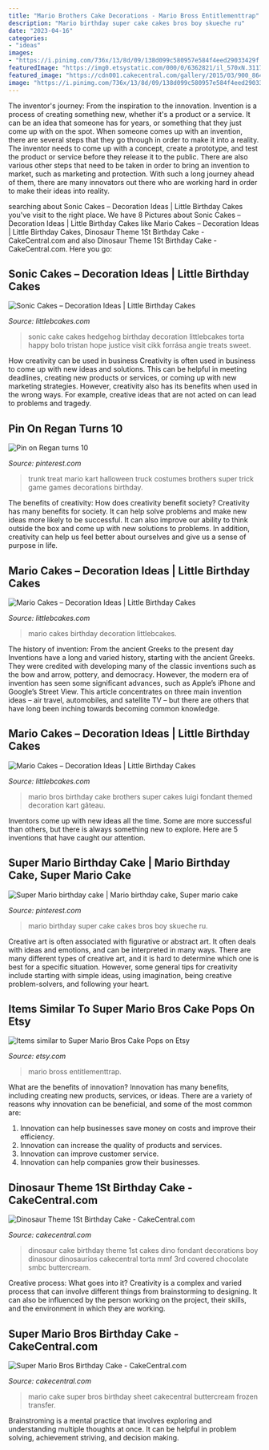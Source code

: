 ```yaml
---
title: "Mario Brothers Cake Decorations - Mario Bross Entitlementtrap"
description: "Mario birthday super cake cakes bros boy skueche ru"
date: "2023-04-16"
categories:
- "ideas"
images:
- "https://i.pinimg.com/736x/13/8d/09/138d099c580957e584f4eed29033429f.jpg"
featuredImage: "https://img0.etsystatic.com/000/0/6362821/il_570xN.311795764.jpg"
featured_image: "https://cdn001.cakecentral.com/gallery/2015/03/900_864263cHI9_dinosaur-theme-1st-birthday-cake.jpg"
image: "https://i.pinimg.com/736x/13/8d/09/138d099c580957e584f4eed29033429f.jpg"
---
```



The inventor's journey: From the inspiration to the innovation.
Invention is a process of creating something new, whether it's a product or a service. It can be an idea that someone has for years, or something that they just come up with on the spot. When someone comes up with an invention, there are several steps that they go through in order to make it into a reality. The inventor needs to come up with a concept, create a prototype, and test the product or service before they release it to the public. There are also various other steps that need to be taken in order to bring an invention to market, such as marketing and protection. With such a long journey ahead of them, there are many innovators out there who are working hard in order to make their ideas into reality.

	

		
searching about Sonic Cakes – Decoration Ideas | Little Birthday Cakes you've visit to the right place. We have 8 Pictures about Sonic Cakes – Decoration Ideas | Little Birthday Cakes like Mario Cakes – Decoration Ideas | Little Birthday Cakes, Dinosaur Theme 1St Birthday Cake - CakeCentral.com and also Dinosaur Theme 1St Birthday Cake - CakeCentral.com. Here you go:
		
    
## Sonic Cakes – Decoration Ideas | Little Birthday Cakes

<img loading=lazy src="http://www.littlebcakes.com/wp-content/uploads/2014/05/Sonic-Cakes-768x1024.jpg" onerror="this.onerror=null;this.src='https://tse4.mm.bing.net/th?id=OIP.MyqhpkHc9yEPz6Bus1-PPAHaJ4&amp;pid=15.1';" alt="Sonic Cakes – Decoration Ideas | Little Birthday Cakes">

_Source: littlebcakes.com_

>sonic cake cakes hedgehog birthday decoration littlebcakes torta happy bolo tristan hope justice visit cikk forrása angie treats sweet. 

	

How creativity can be used in business
Creativity is often used in business to come up with new ideas and solutions. This can be helpful in meeting deadlines, creating new products or services, or coming up with new marketing strategies. However, creativity also has its benefits when used in the wrong ways. For example, creative ideas that are not acted on can lead to problems and tragedy.

    
## Pin On Regan Turns 10

<img loading=lazy src="https://i.pinimg.com/736x/13/8d/09/138d099c580957e584f4eed29033429f.jpg" onerror="this.onerror=null;this.src='https://tse1.mm.bing.net/th?id=OIP.BEJAzIKC3REMy3ysSvgifQHaLH&amp;pid=15.1';" alt="Pin on Regan turns 10">

_Source: pinterest.com_

>trunk treat mario kart halloween truck costumes brothers super trick game games decorations birthday. 

	

The benefits of creativity: How does creativity benefit society?
Creativity has many benefits for society. It can help solve problems and make new ideas more likely to be successful. It can also improve our ability to think outside the box and come up with new solutions to problems. In addition, creativity can help us feel better about ourselves and give us a sense of purpose in life.

    
## Mario Cakes – Decoration Ideas | Little Birthday Cakes

<img loading=lazy src="http://www.littlebcakes.com/wp-content/uploads/2013/08/Mario-Cakes-Pictures.jpg" onerror="this.onerror=null;this.src='https://tse4.mm.bing.net/th?id=OIP.jWQ70OlDog0ADJ8K7fSjkgHaFj&amp;pid=15.1';" alt="Mario Cakes – Decoration Ideas | Little Birthday Cakes">

_Source: littlebcakes.com_

>mario cakes birthday decoration littlebcakes. 

	

The history of invention: From the ancient Greeks to the present day
Inventions have a long and varied history, starting with the ancient Greeks. They were credited with developing many of the classic inventions such as the bow and arrow, pottery, and democracy. However, the modern era of invention has seen some significant advances, such as Apple’s iPhone and Google’s Street View. This article concentrates on three main invention ideas – air travel, automobiles, and satellite TV – but there are others that have long been inching towards becoming common knowledge.

    
## Mario Cakes – Decoration Ideas | Little Birthday Cakes

<img loading=lazy src="http://www.littlebcakes.com/wp-content/uploads/2013/08/Mario-Bros-Birthday-Cake.jpg" onerror="this.onerror=null;this.src='https://tse3.mm.bing.net/th?id=OIP.AIfalHjYzapOLsJydbn_wwHaLE&amp;pid=15.1';" alt="Mario Cakes – Decoration Ideas | Little Birthday Cakes">

_Source: littlebcakes.com_

>mario bros birthday cake brothers super cakes luigi fondant themed decoration kart gâteau. 

	

Inventors come up with new ideas all the time. Some are more successful than others, but there is always something new to explore. Here are 5 inventions that have caught our attention.

    
## Super Mario Birthday Cake | Mario Birthday Cake, Super Mario Cake

<img loading=lazy src="https://i.pinimg.com/736x/53/3e/4b/533e4b0db8d841c4cf279b28da456922--mario-birthday-cake-ideas-super-mario-birthday-cake.jpg" onerror="this.onerror=null;this.src='https://tse4.mm.bing.net/th?id=OIP.C2z835JCC21_2qSxedFhRgHaNJ&amp;pid=15.1';" alt="Super Mario birthday cake | Mario birthday cake, Super mario cake">

_Source: pinterest.com_

>mario birthday super cake cakes bros boy skueche ru. 

	

Creative art is often associated with figurative or abstract art. It often deals with ideas and emotions, and can be interpreted in many ways. There are many different types of creative art, and it is hard to determine which one is best for a specific situation. However, some general tips for creativity include starting with simple ideas, using imagination, being creative problem-solvers, and following your heart.

    
## Items Similar To Super Mario Bros Cake Pops On Etsy

<img loading=lazy src="https://img0.etsystatic.com/000/0/6362821/il_570xN.311795764.jpg" onerror="this.onerror=null;this.src='https://tse1.mm.bing.net/th?id=OIP.Oa6lDpiIBe8drLe-BpNDbQHaJ6&amp;pid=15.1';" alt="Items similar to Super Mario Bros Cake Pops on Etsy">

_Source: etsy.com_

>mario bross entitlementtrap. 

	

What are the benefits of innovation?
Innovation has many benefits, including creating new products, services, or ideas. There are a variety of reasons why innovation can be beneficial, and some of the most common are: 
1. Innovation can help businesses save money on costs and improve their efficiency.
2. Innovation can increase the quality of products and services.
3. Innovation can improve customer service.
4. Innovation can help companies grow their businesses.

    
## Dinosaur Theme 1St Birthday Cake - CakeCentral.com

<img loading=lazy src="https://cdn001.cakecentral.com/gallery/2015/03/900_864263cHI9_dinosaur-theme-1st-birthday-cake.jpg" onerror="this.onerror=null;this.src='https://tse2.mm.bing.net/th?id=OIP.XW3WaGJWwEYTWxp4WBXfWgHaJ4&amp;pid=15.1';" alt="Dinosaur Theme 1St Birthday Cake - CakeCentral.com">

_Source: cakecentral.com_

>dinosaur cake birthday theme 1st cakes dino fondant decorations boy dinasour dinosaurios cakecentral torta mmf 3rd covered chocolate smbc buttercream. 

	

Creative process: What goes into it?
Creativity is a complex and varied process that can involve different things from brainstorming to designing. It can also be influenced by the person working on the project, their skills, and the environment in which they are working.

    
## Super Mario Bros Birthday Cake - CakeCentral.com

<img loading=lazy src="https://cdn001.cakecentral.com/gallery/2015/03/900_83417799hR_super-mario-bros-birthday-cake.jpg" onerror="this.onerror=null;this.src='https://tse4.mm.bing.net/th?id=OIP.ENbHGOU7AdEyb2Og86k2owHaJ6&amp;pid=15.1';" alt="Super Mario Bros Birthday Cake - CakeCentral.com">

_Source: cakecentral.com_

>mario cake super bros birthday sheet cakecentral buttercream frozen transfer. 

	

Brainstroming is a mental practice that involves exploring and understanding multiple thoughts at once. It can be helpful in problem solving, achievement striving, and decision making.

